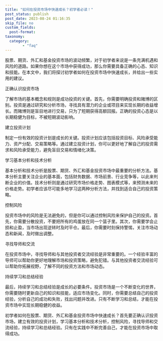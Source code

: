 ```yaml
---
title: "如何在投资市场中快速成长？初学者必读！"
post_status: publish
post_date: 2023-08-24 01:16:35
skip_file: no
custom_fields: 
  post-format: 
taxonomy:
  category:
        - "faq"
---
```


股票、期货、外汇和基金投资市场的波动频繁，对于初学者来说是一条充满机遇和风险的道路。如果你想在这个市场中获得成功，那么你需要具备正确的心态、知识和技能。在本文中，我们将探讨初学者如何在投资市场中快速成长，并给出一些实用的建议。

正确认识投资市场

了解市场的基本概念和规则是成功投资的关键。首先，你需要明确投资和赌博的区别。投资是通过研究和分析市场，寻找具有潜力的企业或项目来实现长期的收益增长。而赌博则是盲目地进行交易，只为了短期获得高额回报。正确的投资心态是以长期稳健为目标，不被短期波动影响。

建立投资计划

制定一份有效的投资计划是成长的关键。投资计划应该包括投资目标、风险承受能力、资产分配、交易策略等。通过建立投资计划，你可以更好地了解自己的投资需求和风险承受能力，避免盲目交易和情绪化决策。

学习基本分析和技术分析

基本分析和技术分析是股票、期货、外汇和基金投资市场中最重要的分析方法。基本分析主要关注企业的基本面，包括财务数据、市场前景、行业竞争等，以此来判断企业的价值。技术分析则是通过研究市场价格走势、图表模式等，来预测未来的价格走势。初学者应该尽可能多地学习这两种分析方法，并找到适合自己的投资策略。

控制风险

投资市场中的风险是无法避免的，但是你可以通过控制风险来保护自己的投资。首先，你需要分散投资，不要把所有的鸡蛋放在同一个篮子里。其次，你需要学会止损和止盈，当市场出现逆转时及时平仓。最后，你需要时刻保持警惕，关注市场动态和新闻，及时做出调整。

寻找导师和交流

在投资市场中，寻找导师和与其他投资者交流经验是非常重要的。一个经验丰富的导师可以帮助你更好地理解市场和投资策略，避免犯错。与其他投资者交流经验可以帮助你拓展视野，了解不同的投资方法和市场动态。

持续学习和总结经验

最后，持续学习和总结经验是成长的必要条件。投资市场是一个不断变化的世界，你需要随时更新自己的知识和技能，适应市场变化。同时，你需要总结自己的投资经验，分析自己的成功和失败，找出问题并改进。只有不断学习和总结，才能在投资市场中实现长期稳健的收益。

初学者如何在股票、期货、外汇和基金投资市场中快速成长？首先要正确认识投资市场，建立有效的投资计划，学习基本分析和技术分析，控制风险，寻找导师和交流经验，持续学习和总结经验。只有在实践中不断完善自己，才能在投资市场中取得成功。
